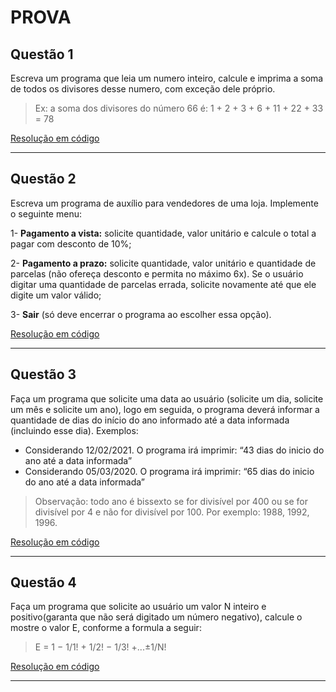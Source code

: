 PROVA 
=====
## Questão 1
Escreva um programa que leia um numero inteiro, calcule e imprima a soma de todos os divisores desse numero, com exceção dele próprio.

> Ex: a soma dos divisores do número 66 é: 1 + 2 + 3 + 6 + 11 + 22 + 33 = 78

[Resolução em código](questao_01.c)

-----

## Questão 2
Escreva um programa de auxílio para vendedores de uma loja. Implemente o seguinte menu:

1- __Pagamento a vista:__ solicite quantidade, valor unitário e calcule o total a pagar com desconto de 10%;

2- __Pagamento a prazo:__ solicite quantidade, valor unitário e quantidade de parcelas (não ofereça desconto e permita no máximo 6x). Se o usuário digitar uma quantidade de parcelas errada, solicite novamente até que ele digite um valor válido;

3- __Sair__ (só deve encerrar o programa ao escolher essa opção).


[Resolução em código](questao_02.c)

-----

## Questão 3
Faça um programa que solicite uma data ao usuário (solicite um dia, solicite um mês e solicite
um ano), logo em seguida, o programa deverá informar a quantidade de dias do início do ano
informado até a data informada (incluindo esse dia).
Exemplos:

- Considerando 12/02/2021. O programa irá imprimir: “43 dias do inicio do ano até a data informada”
- Considerando 05/03/2020. O programa irá imprimir: “65 dias do inicio do ano até a data informada”

>Observação: todo ano é bissexto se for divisível por 400 ou se for divisível por 4 e não for divisível por 100. Por exemplo: 1988, 1992, 1996.


[Resolução em código](questao_02.c)

-----


## Questão 4
Faça um programa que solicite ao usuário um valor N inteiro e positivo(garanta que não será digitado um número negativo), calcule o mostre o valor E, conforme a formula a seguir:

>E = 1 − 1/1! + 1/2! − 1/3! +...±1/N!

[Resolução em código](questao_02.c)

-----